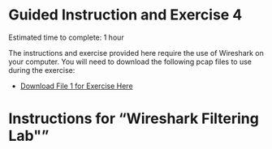 Guided Instruction and Exercise 4
=================================

Estimated time to complete: 1 hour

The instructions and exercise provided here require the use of Wireshark on your
computer. You will need to download the following pcap files to use during the
exercise:

-   [Download File 1 for Exercise
    Here](https://ga-cyberworkforceacademy.github.io/Wireshark/PCAP_Samples/wireshark-df.pcap)

Instructions for “Wireshark Filtering Lab"”
===========================================
